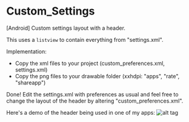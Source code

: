 Custom_Settings
===============

[Android] Custom settings layout with a header.

This uses a `listview` to contain everything from "settings.xml".

Implementation:
- Copy the xml files to your project (custom_preferences.xml, settings.xml)
- Copy the png files to your drawable folder (xxhdpi: "apps", "rate", "shareapp")

Done! Edit the settings.xml with preferences as usual and feel free to change the layout of the header by altering "custom_preferences.xml". 

Here's a demo of the header being used in one of my apps:
![alt tag](https://drive.google.com/file/d/0B1CHOndaA6foSGxGTUJ1NDBTbEU/edit?usp=sharing)
